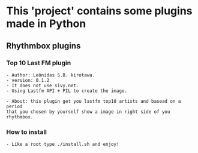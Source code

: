 #  This 'project' contains some plugins made in Python ##

##  Rhythmbox plugins

### Top 10 Last FM plugin

    - Author: Leônidas S.B. kirotawa.
    - version: 0.1.2
    - It does not use sivy.net.
    - Using Lastfm API + PIL to create the image.

    - About: this plugin get you lastfm top10 artists and basead on a period 
    that you chosen by yourself show a image in right side of you rhythmbox.

### How to install #

    - Like a root type ./install.sh and enjoy!


